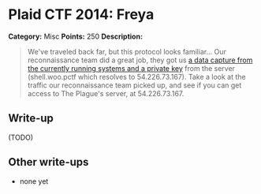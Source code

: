 # Plaid CTF 2014: Freya

**Category:** Misc
**Points:** 250
**Description:**

> We've traveled back far, but this protocol looks familiar... Our reconnaissance team did a great job, they got us [a data capture from the currently running systems and a private key](freya-378469981a7016d6179a844fffe2a82b.tar.bz2) from the server (shell.woo.pctf which resolves to 54.226.73.167). Take a look at the traffic our reconnaissance team picked up, and see if you can get access to The Plague's server, at 54.226.73.167.

## Write-up

(TODO)

## Other write-ups

* none yet
